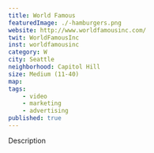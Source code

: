 ```yaml
---
title: World Famous
featuredImage: ./-hamburgers.png
website: http://www.worldfamousinc.com/
twit: WorldFamousInc
inst: worldfamousinc
category: W
city: Seattle
neighborhood: Capitol Hill
size: Medium (11-40)
map: 
tags:
    - video
    - marketing
    - advertising
published: true
---
```


Description

